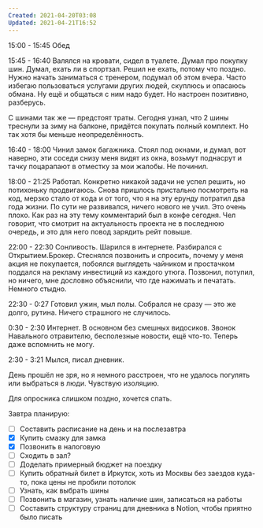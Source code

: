 ```yaml
---
Created: 2021-04-20T03:08
Updated: 2021-04-21T16:52
---
```

15:00 - 15:45 Обед

15:45 - 16:40 Валялся на кровати, сидел в туалете. Думал про покупку шин. Думал, ехать ли в спортзал. Решил не ехать, потому что поздно. Нужно начать заниматься с тренером, подумал об этом вчера. Часто избегаю пользоваться услугами других людей, скуплюсь и опасаюсь обмана. Ну ещё и общаться с ним надо будет. Но настроен позитивно, разберусь.

С шинами так же — предстоят траты. Сегодня узнал, что 2 шины треснули за зиму на балконе, придётся покупать полный комплект. Но так хотя бы меньше неопределённость.

16:40 - 18:00 Чинил замок багажника. Стоял под окнами, и думал, вот наверно, эти соседи снизу меня видят из окна, возьмут поднасрут и тачку поцарапают в отместку за мои жалобы. Не починил.

18:00 - 21:25 Работал. Конкретно никакой задачи не успел решить, но потихоньку продвигаюсь. Снова пришлось пристально посмотреть на код, мерзко стало от кода и от того, что я на эту ерунду потратил два года жизни. По сути не развивался, ничего нового не учил. Это очень плохо. Как раз на эту тему комментарий был в конфе сегодня. Чел говорит, что смотрит на актуальность проекта не в последнюю очередь, и это для него повод зарядить рейт повыше.

22:00 - 22:30 Сонливость. Шарился в интернете. Разбирался с Открытием.Брокер. Стеснялся позвонить и спросить, почему у меня акция не покупается, побоялся выглядеть чайником и простачком поддался на рекламу инвестиций из каждого утюга. Позвонил, потупил, но ничего, мне дословно объяснили, что где нажимать и печатать. Немного стыдно.

22:30 - 0:27 Готовил ужин, мыл полы. Собрался не сразу — это же долго, рутина. Ничего страшного не случилось.

0:30 - 2:30 Интернет. В основном без смешных видосиков. Звонок Навального отравителю, бесполезные новости, ещё что-то. Теперь даже вспомнить не могу.

2:30 - 3:21 Мылся, писал дневник.

  

День прошёл не зря, но я немного расстроен, что не удалось погулять или выбраться в люди. Чувствую изоляцию.

Для опросника слишком поздно, хочется спать.

Завтра планирую:

- [ ] Составить расписание на день и на послезавтра
- [x] Купить смазку для замка
- [x] Позвонить в налоговую
- [ ] Сходить в зал?
- [ ] Доделать примерный бюджет на поездку
- [ ] Купить обратный билет в Иркутск, хоть из Москвы без заездов куда-то, пока цены не пробили потолок
- [ ] Узнать, как выбрать шины
- [ ] Позвонить в магазин, узнать наличие шин, записаться на работы
- [ ] Составить структуру страниц для дневника в Notion, чтобы приятно было писать